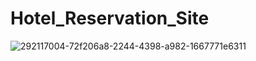 # Hotel_Reservation_Site

![292117004-72f206a8-2244-4398-a982-1667771e6311](https://github.com/piyushverma2001/Hotel_Reservation_Site/assets/76246211/1da0382f-c189-4c1d-8d9b-5f657a21324e)
